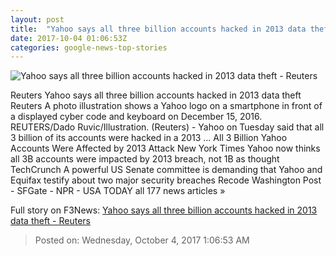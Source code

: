 ```yaml
---
layout: post
title:  "Yahoo says all three billion accounts hacked in 2013 data theft - Reuters"
date: 2017-10-04 01:06:53Z
categories: google-news-top-stories
---
```


![Yahoo says all three billion accounts hacked in 2013 data theft - Reuters](https://s2.reutersmedia.net/resources/r/?m=02&d=20171003&t=2&i=1204013008&w=&fh=545px&fw=&ll=&pl=&sq=&r=LYNXNPED921TH)

Reuters Yahoo says all three billion accounts hacked in 2013 data theft Reuters A photo illustration shows a Yahoo logo on a smartphone in front of a displayed cyber code and keyboard on December 15, 2016. REUTERS/Dado Ruvic/Illustration. (Reuters) - Yahoo on Tuesday said that all 3 billion of its accounts were hacked in a 2013 ... All 3 Billion Yahoo Accounts Were Affected by 2013 Attack New York Times Yahoo now thinks all 3B accounts were impacted by 2013 breach, not 1B as thought TechCrunch A powerful US Senate committee is demanding that Yahoo and Equifax testify about two major security breaches Recode Washington Post - SFGate - NPR - USA TODAY all 177 news articles »


Full story on F3News: [Yahoo says all three billion accounts hacked in 2013 data theft - Reuters](http://www.f3nws.com/n/U4KSuC)

> Posted on: Wednesday, October 4, 2017 1:06:53 AM
